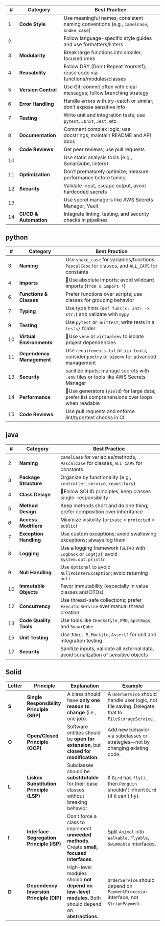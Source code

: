 | **#** | **Category**           | **Best Practice**                                                                     |
| ----- | ---------------------- | ------------------------------------------------------------------------------------- |
| 1     | **Code Style**         | Use meaningful names, consistent naming conventions (e.g., `camelCase`, `snake_case`) |
| 2     |                        | Follow language-specific style guides and use formatters/linters                      |
| 3     | **Modularity**         | Break large functions into smaller, focused ones                                      |
| 4     | **Reusability**        | Follow DRY (Don't Repeat Yourself); reuse code via functions/modules/classes          |
| 5     | **Version Control**    | Use Git; commit often with clear messages; follow branching strategy                  |
| 6     | **Error Handling**     | Handle errors with try-catch or similar; don’t expose sensitive info                  |
| 7     | **Testing**            | Write unit and integration tests; use `pytest`, `JUnit`, `Jest`, etc.                 |
| 8     | **Documentation**      | Comment complex logic; use docstrings; maintain README and API docs                   |
| 9     | **Code Reviews**       | Get peer reviews; use pull requests                                                   |
| 10    |                        | Use static analysis tools (e.g., SonarQube, linters)                                  |
| 11    | **Optimization**       | Don’t prematurely optimize; measure performance before tuning                         |
| 12    | **Security**           | Validate input, escape output, avoid hardcoded secrets                                |
| 13    |                        | Use secret managers like AWS Secrets Manager, Vault                                   |
| 14    | **CI/CD & Automation** | Integrate linting, testing, and security checks in pipelines                          |


## python

| **#** | **Category**              | **Best Practice**                                                                                |
| ----- | ------------------------- |--------------------------------------------------------------------------------------------------|
| 3     | **Naming**                | Use `snake_case` for variables/functions, `PascalCase` for classes, and `ALL_CAPS` for constants |
| 4     | **Imports**               | 🔸Use absolute imports;  avoid wildcard imports (`from x import *`)                                |
| 6     | **Functions & Classes**   | Prefer functions over scripts; use classes for grouping behavior                                 |
| 7     | **Typing**                | Use type hints (`def func(x: int) -> str:`) and validate with `mypy`                             |
| 9     | **Testing**               | Use `pytest` or `unittest`; write tests in a `tests/` folder                                     |
| 10    | **Virtual Environments**  | 🔸Use `venv` or `virtualenv` to isolate project dependencies                                       |
| 11    | **Dependency Management** | Use `requirements.txt` or `pip-tools`; consider `poetry` or `pipenv` for advanced management     |
| 13    | **Security**              | sanitize inputs; manage secrets with `.env` files or tools like AWS Secrets Manager              |
| 14    | **Performance**           | 🔸Use generators (`yield`) for large data; prefer list comprehensions over loops when readable   |
| 15    | **Code Reviews**          | Use pull requests and enforce lint/type/test checks in CI                                        |


## java

| **#** | **Category**           | **Best Practice**                                                                        |
| ----- | ---------------------- |------------------------------------------------------------------------------------------|
| 2     | **Naming**             | `camelCase` for variables/methods, `PascalCase` for classes, `ALL_CAPS` for constants    |
| 3     | **Package Structure**  | Organize by functionality (e.g., `controller`, `service`, `repository`)                  |
| 4     | **Class Design**       | 🔸Follow SOLID principles; keep classes single-responsibility                            |
| 5     | **Method Design**      | Keep methods short and do one thing; prefer composition over inheritance                 |
| 6     | **Access Modifiers**   | Minimize visibility (`private` > `protected` > `public`)                                 |
| 7     | **Exception Handling** | Use custom exceptions; avoid swallowing exceptions; always log them                      |
| 8     | **Logging**            | Use a logging framework (`SLF4J` with `Logback` or `Log4j2`); avoid `System.out.println` |
| 9     | **Null Handling**      | Use `Optional` to avoid `NullPointerException`; avoid returning `null`                   |
| 10    | **Immutable Objects**  | Favor immutability (especially in value classes and DTOs)                                |
| 12    | **Concurrency**        | Use thread-safe collections; prefer `ExecutorService` over manual thread creation        |
| 13    | **Code Quality Tools** | Use tools like `Checkstyle`, `PMD`, `SpotBugs`, and `SonarQube`                          |
| 15    | **Unit Testing**       | Use `JUnit 5`, `Mockito`, `AssertJ` for unit and integration testing                     |
| 17    | **Security**           | Sanitize inputs, validate all external data, avoid serialization of sensitive objects    |

## Solid

| **Letter** | **Principle**                             | **Explanation**                                                                                        | **Example**                                                                                       |
| ---------- | ----------------------------------------- | ------------------------------------------------------------------------------------------------------ | ------------------------------------------------------------------------------------------------- |
| **S**      | **Single Responsibility Principle (SRP)** | A class should have **only one reason to change** (i.e., one job).                                     | A `UserService` should handle user logic, not file saving. Delegate that to `FileStorageService`. |
| **O**      | **Open/Closed Principle (OCP)**           | Software entities should be **open for extension**, but **closed for modification**.                   | Add new behavior via subclasses or strategies—not by changing existing code.                      |
| **L**      | **Liskov Substitution Principle (LSP)**   | Subclasses should be **substitutable** for their base classes without breaking behavior.               | If `Bird` has `fly()`, then `Penguin` shouldn't inherit `Bird` (if it can’t fly).                 |
| **I**      | **Interface Segregation Principle (ISP)** | Don’t force a class to implement **unneeded methods**. Create **small, focused interfaces**.           | Split `Animal` into `Walkable`, `Flyable`, `Swimmable` interfaces.                                |
| **D**      | **Dependency Inversion Principle (DIP)**  | High-level modules should **not depend on low-level modules**. Both should depend on **abstractions**. | `OrderService` should depend on `PaymentProcessor` interface, not `StripePayment`.                |
